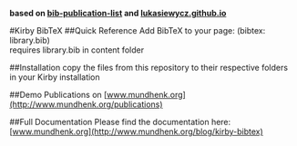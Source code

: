 **based on [bib-publication-list](https://github.com/vkaravir/bib-publication-list) and [lukasiewycz.github.io](https://github.com/lukasiewycz/lukasiewycz.github.io)** 

#Kirby BibTeX
##Quick Reference
Add BibTeX to your page: (bibtex: library.bib)<br/>
requires library.bib in content folder

##Installation
copy the files from this repository to their respective folders in your Kirby installation

##Demo
Publications on [www.mundhenk.org](http://www.mundhenk.org/publications)

##Full Documentation
Please find the documentation here: [www.mundhenk.org](http://www.mundhenk.org/blog/kirby-bibtex)